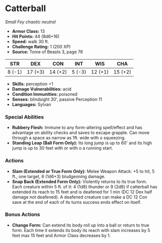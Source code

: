 # Catterball

*Small* *Fey* *chaotic neutral*

- **Armor Class:** 13
- **Hit Points:** 44 (8d6+16)
- **Speed:** walk 30 ft.
- **Challenge Rating:** 1 (200 XP)
- **Source:** Tome of Beasts 3, page 76

| STR | DEX | CON | INT | WIS | CHA |
| --- | --- | --- | --- | --- | --- |
| 8 (-1) | 17 (+3) | 14 (+2) | 5 (-3) | 12 (+1) | 15 (+2) |

- **Skills:** perception +1
- **Damage Vulnerabilities:** acid
- **Condition Immunities:** poisoned 
- **Senses:** blindsight 30', passive Perception 11
- **Languages:** Sylvan

### Special Abilities

- **Rubbery Flesh:** Immune to any form-altering spell/effect and has advantage on ability checks and saves to escape grapple. Can move through a space as narrow as 1ft. wide with o squeezing.
- **Standing Leap (Ball Form Only):** Its long jump is up to 60' and its high jump is up to 30 feet with or with o a running start.

### Actions

- **Slam (Extended or True Form Only):** Melee Weapon Attack: +5 to hit, 5 ft., one target, 6 (1d6+3) bludgeoning damage.
- **Snap Back (Extended Form Only):** Violently returns to its true form. Each creature within 5 ft. of it: 4 (1d8) thunder or 9 (2d8) if catterball has extended its reach to 15 feet and is deafened for 1 min (DC 12 Dex half damage not deafened). A deafened creature can make a DC 12 Con save at the end of each of its turns success ends effect on itself.

### Bonus Actions

- **Change Form:** Can extend its body roll up into a ball or return to true form. Each time it extends its body its reach with slam increases by 5 feet max 15 feet and Armor Class decreases by 1.


